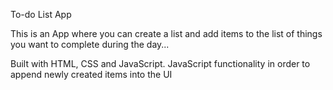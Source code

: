 To-do List App

This is an App where you can create a list and add items to the list of things you want to complete during the day...

Built with HTML, CSS and JavaScript. JavaScript functionality in order to append newly created items into the UI
